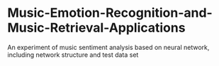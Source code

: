 # Music-Emotion-Recognition-and-Music-Retrieval-Applications
An experiment of music sentiment analysis based on neural network, including network structure and test data set
